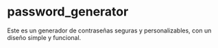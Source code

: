 # password_generator
Este es un generador de contraseñas seguras y personalizables, con un diseño simple y funcional.
